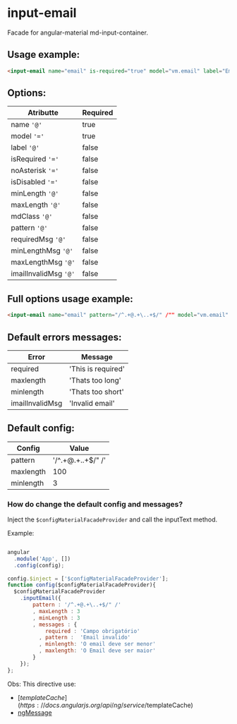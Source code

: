 # input-email

Facade for angular-material md-input-container.


## Usage example:
```html
<input-email name="email" is-required="true" model="vm.email" label="Email"></input-email>
```

## Options:

| Atributte             | Required  |
| -------------         | --------- |
| name `'@'`            | true      |
| model `'='`           | true      |
| label `'@'`           | false     |
| isRequired `'='`      | false     |
| noAsterisk `'='`      | false     |
| isDisabled `'='`      | false     |
| minLength `'@'`       | false     |
| maxLength `'@'`       | false     |
| mdClass `'@'`         | false     |
| pattern `'@'`         | false     |
| requiredMsg `'@'`     | false     |
| minLengthMsg `'@'`    | false     |
| maxLengthMsg `'@'`    | false     |
| imailInvalidMsg `'@'` | false     |

## Full options usage example:
```html
<input-email name="email" pattern="/^.+@.+\..+$/" /"" model="vm.email" label="Email" is-required="true" no-asterisk="true" is-disabled="false" md-class="md-block" min-length="2" max-length="3" md-class="md-block"></input-email>
```


## Default errors messages:
| Error          | Message           |
| -------------  | ---------         |
|required        | 'This is required'|
|maxlength       | 'Thats too long'  |
|minlength       | 'Thats too short' |
|imailInvalidMsg | 'Invalid email'   |

## Default config:
| Config         | Value             |
| -------------  | ---------         |
|pattern         | '/^.+@.+\..+$/" /'|
|maxlength       | 100               |
|minlength       | 3                 |

### How do change the default config and messages?
Inject the `$configMaterialFacadeProvider` and call the inputText method.

Example:
```javascript

angular 
  .module('App', [])
  .config(config);
  
config.$inject = ['$configMaterialFacadeProvider'];
function config($configMaterialFacadeProvider){
  $configMaterialFacadeProvider
    .inputEmail({
        pattern : '/^.+@.+\..+$/" /'
        , maxLength : 3
        , minLength : 3
        , messages : {
            required : 'Campo obrigatório'
          , pattern :  'Email invalido'
          , minlength: 'O email deve ser menor'
          , maxlength: 'O Email deve ser maior'
        }
    });
};
```

Obs:
This directive use:
* [$templateCache](https://docs.angularjs.org/api/ng/service/$templateCache)
* [ngMessage](https://docs.angularjs.org/api/ngMessages/directive/ngMessage)